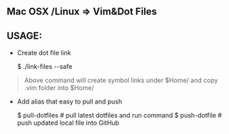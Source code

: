 Mac OSX /Linux => Vim&Dot Files
--

## USAGE:

- Create dot file link

    $ ./link-files --safe

> Above command will create symbol links under $Home/ and copy .vim folder into $Home/

- Add alias that easy to pull and push

    $ pull-dotfiles  # pull latest dotfiles and run command
    $ push-dotfile   # push updated local file into GitHub


